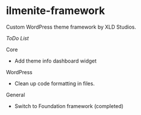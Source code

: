 ilmenite-framework
==================

Custom WordPress theme framework by XLD Studios.

*ToDo List*

Core
- Add theme info dashboard widget

WordPress
- Clean up code formatting in files.

General
- Switch to Foundation framework (completed)